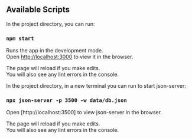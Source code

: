 
## Available Scripts

In the project directory, you can run:

### `npm start`

Runs the app in the development mode.\
Open [http://localhost:3000](http://localhost:3000) to view it in the browser.

The page will reload if you make edits.\
You will also see any lint errors in the console.

In the project directory, in a new terminal you can run to start json-server:

### `npx json-server -p 3500 -w data/db.json`

Open [http://localhost:3500] to view json-server in the browser.

The page will reload if you make edits.\
You will also see any lint errors in the console.

